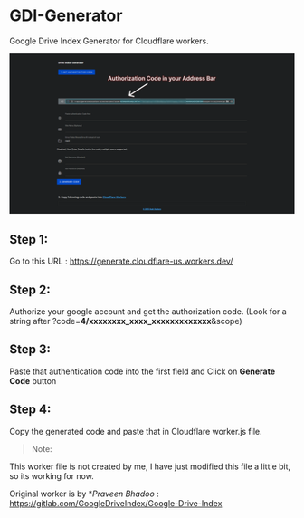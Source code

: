 # GDI-Generator
Google Drive Index Generator for Cloudflare workers.

![](image.png)

## Step 1:
Go to this URL : https://generate.cloudflare-us.workers.dev/

## Step 2:
Authorize your google account and get the authorization code. (Look for a string after ?code=**4/xxxxxxxx_xxxx_xxxxxxxxxxxxx**&scope)

## Step 3:
Paste that authentication code into the first field and Click on **Generate Code** button

## Step 4:
Copy the generated code and paste that in Cloudflare worker.js file.


> Note: 

This worker file is not created by me, I have just modified this file a little bit, so its working for now. 

Original worker is by **Praveen Bhadoo* : https://gitlab.com/GoogleDriveIndex/Google-Drive-Index 
